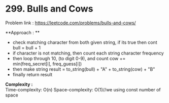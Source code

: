 
# 299. Bulls and Cows
Problem link : https://leetcode.com/problems/bulls-and-cows/

**Approach : **<br>
- check matching character from both given string, if its true then cont bull = bull + 1
- if character is not matching, then count each string character frequency
- then loop through 10, (to digit 0-9), and count cow += min(freq_secret[i], freq_guess[i])
- then make string result = to_string(bull) + "A" + to_string(cow) + "B"
- finally return result

**Complexity :**<br>
Time-complexity: O(n)
Space-complexity: O(1)//we using const number of space
